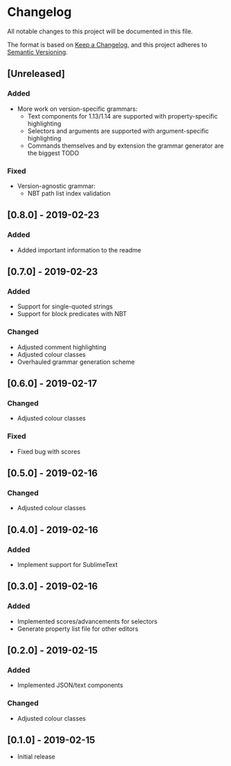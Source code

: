 # Changelog
All notable changes to this project will be documented in this file.

The format is based on [Keep a Changelog](https://keepachangelog.com/en/1.0.0/), and this project adheres to [Semantic Versioning](https://semver.org/spec/v2.0.0.html).

## [Unreleased]
### Added
- More work on version-specific grammars:
    - Text components for 1.13/1.14 are supported with property-specific highlighting
    - Selectors and arguments are supported with argument-specific highlighting
    - Commands themselves and by extension the grammar generator are the biggest TODO

### Fixed
- Version-agnostic grammar:
    - NBT path list index validation

## [0.8.0] - 2019-02-23
### Added
- Added important information to the readme

## [0.7.0] - 2019-02-23
### Added
- Support for single-quoted strings
- Support for block predicates with NBT

### Changed
- Adjusted comment highlighting
- Adjusted colour classes
- Overhauled grammar generation scheme

## [0.6.0] - 2019-02-17
### Changed
- Adjusted colour classes

### Fixed
- Fixed bug with scores

## [0.5.0] - 2019-02-16
### Changed
- Adjusted colour classes

## [0.4.0] - 2019-02-16
### Added
- Implement support for SublimeText

## [0.3.0] - 2019-02-16
### Added
- Implemented scores/advancements for selectors
- Generate property list file for other editors

## [0.2.0] - 2019-02-15
### Added
- Implemented JSON/text components

### Changed
- Adjusted colour classes

## [0.1.0] - 2019-02-15
- Initial release
